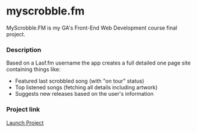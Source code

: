 # myscrobble.fm #
MyScrobble.FM is my GA's Front-End Web Development course final project.

### Description ###
Based on a Lasf.fm username the app creates a full detailed one page site containing things like:

* Featured last scrobbled song (with "on tour" status)
* Top listened songs (fetching all details including artwork)
* Suggests new releases based on the user's information

### Project link ###
[Launch Project]

[Launch Project]: http://myscrobblefm.lucasbittar.rocks/ "MyScrobble.fm"